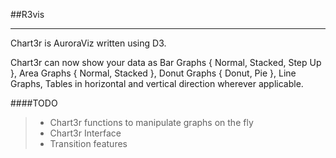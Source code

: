 ##R3vis
- - -
Chart3r is AuroraViz written using D3.

Chart3r can now show your data as Bar Graphs { Normal, Stacked, Step Up }, Area Graphs { Normal, Stacked }, Donut Graphs { Donut, Pie }, Line Graphs, Tables in horizontal and vertical direction wherever applicable.

####TODO
> - Chart3r functions to manipulate graphs on the fly
> - Chart3r Interface
> - Transition features
>
